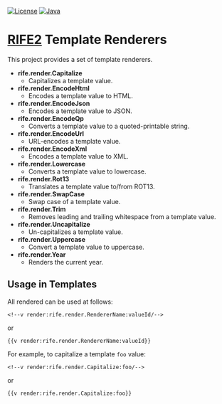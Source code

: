 [![License](https://img.shields.io/badge/license-Apache%20License%202.0-blue.svg)](https://opensource.org/licenses/Apache-2.0)
[![Java](https://img.shields.io/badge/java-17%2B-blue)](https://www.oracle.com/java/technologies/javase/jdk17-archive-downloads.html)

# [RIFE2](https://rife2.com/) Template Renderers

This project provides a set of template renderers.

- **rife.render.Capitalize**
  - Capitalizes a template value.
- **rife.render.EncodeHtml**
  - Encodes a template value to HTML.
- **rife.render.EncodeJson**
  - Encodes a template value to JSON.
- **rife.render.EncodeQp**
  - Converts a template value to a quoted-printable string.
- **rife.render.EncodeUrl**
  - URL-encodes a template value.
- **rife.render.EncodeXml**
  - Encodes a template value to XML.
- **rife.render.Lowercase**
  - Converts a template value to lowercase.
- **rife.render.Rot13**
  - Translates a template value to/from ROT13.
- **rife.render.SwapCase**
  - Swap case of a template value.
- **rife.render.Trim**
  - Removes leading and trailing whitespace from a template value.
- **rife.render.Uncapitalize**
  - Un-capitalizes a template value.
- **rife.render.Uppercase**
  - Convert a template value to uppercase.
- **rife.render.Year**
  - Renders the current year.

## Usage in Templates

All rendered can be used at follows:

```
<!--v render:rife.render.RendererName:valueId/-->
```

or

```
{{v render:rife.render.RendererName:valueId}}
```

For example, to capitalize a template `foo` value:

```
<!--v render:rife.render.Capitalize:foo/-->
```

or

```
{{v render:rife.render.Capitalize:foo}}
```
